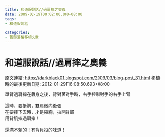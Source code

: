 ```yaml
---
title: 和道服說話//過肩摔之奧義
date: 2009-02-19T00:02:00.000+08:00
tags: 
- 和道服說話

categories:
- 舊部落格移植文章
---
```


# 和道服說話//過肩摔之奧義

原文連結: https://darkblack01.blogspot.com/2009/03/blog-post_31.html
移植時的最後更新日期: 2012-01-29T16:08:50.693+08:00

單臂過肩摔在轉身之後，背對著對手時，右手控制對手的右手上臂<br /><br />這時，要挺胸，雙肩微向後張<br />在要摔下去時，才是縮胸，拉開背部<br />用背肌摔過肩摔！<br /><br />還滿不賴的！有背負投的味道！

